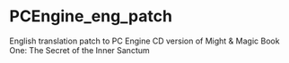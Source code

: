 # PCEngine_eng_patch
English translation patch to PC Engine CD version of Might &amp; Magic Book One: The Secret of the Inner Sanctum
